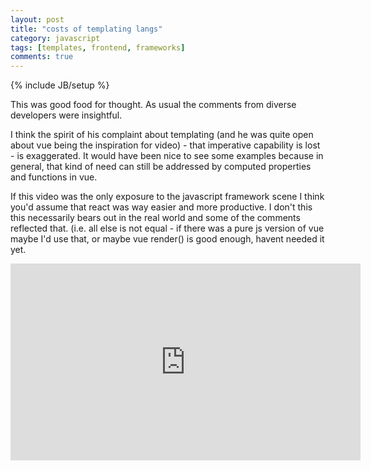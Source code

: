 ```yaml
---
layout: post
title: "costs of templating langs"
category: javascript
tags: [templates, frontend, frameworks]
comments: true
---
```

{% include JB/setup %}
  
This was good food for thought.  As usual the comments from diverse developers were insightful.
  
I think the spirit of his complaint about templating (and he was quite open about vue being the inspiration for video) - that imperative capability is lost - is exaggerated.  It would have been nice to see some examples because in general, that kind of need can still be addressed by computed properties and functions in vue.
  
If this video was the only exposure to the javascript framework scene I think you'd assume that react was way easier and more productive.  I don't this this necessarily bears out in the real world and some of the comments reflected that.  (i.e. all else is not equal - if there was a pure js version of vue maybe I'd use that, or maybe vue render() is good enough, havent needed it yet.
  
<iframe width="560" height="315" src="https://www.youtube.com/embed/EmGfdlixQHo" frameborder="0" allowfullscreen></iframe>
